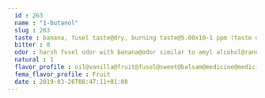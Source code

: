 ```yaml
---
  id : 263
  name : "1-butanol"
  slug : 263
  taste : banana, fusel taste@dry, burning taste@5.00x10-1 ppm (taste detection in water, gas chromatically pure)
  bitter : 0
  odor : harsh fusel odor with banana@odor similar to amyl alcohol@rancid, sweet@strong characteristic, mildly alcoholic odor
  natural : 1
  flavor_profile : oil@vanilla@fruit@fusel@sweet@balsam@medicine@medicinal
  fema_flavor_profile : Fruit
  date : 2019-03-26T08:47:11+01:00
---
```



